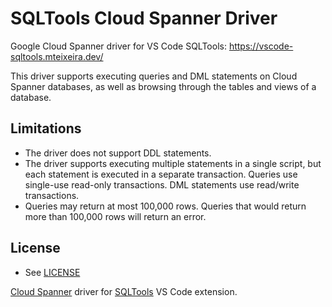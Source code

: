 # SQLTools Cloud Spanner Driver

Google Cloud Spanner driver for VS Code SQLTools: https://vscode-sqltools.mteixeira.dev/

This driver supports executing queries and DML statements on Cloud Spanner databases, as
well as browsing through the tables and views of a database.

## Limitations

- The driver does not support DDL statements.
- The driver supports executing multiple statements in a single script, but each statement is executed in a separate transaction. Queries use single-use read-only transactions. DML statements use read/write transactions.
- Queries may return at most 100,000 rows. Queries that would return more than 100,000 rows will return an error.

## License
* See [LICENSE](LICENSE)

[Cloud Spanner](https://cloud.google.com/spanner) driver for
[SQLTools](https://vscode-sqltools.mteixeira.dev/) VS Code extension.

